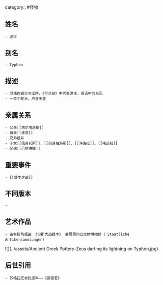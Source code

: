 category:: #怪物
## 姓名
	- 堤丰
## 别名
	- Typhon
## 描述
	- 混沌的毁灭与无序，《可兰经》中代表洪水，英语中为台风
	- 一百个蛇头，声音多变
## 亲属关系
	- 父亲[[塔尔塔洛斯]]
	- 母亲[[该亚]]
	- 兄弟姐妹
	- 子女[[俄耳托斯]]、[[刻耳柏洛斯]]、[[许德拉]]、[[喀迈拉]]
	- 配偶[[厄喀德娜]]
## 重要事件
	- [[堤丰之战]]
## 不同版本
	-
## 艺术作品
	- 古希腊陶瓶画 《宙斯大战提丰》 慕尼黑州立文物博物馆（ Staatliche Antikensammlungen）
 ![](../assets/Ancient Greek Pottery-Zeus darting its lightning on Typhon.jpg)
## 后世引用
	- 苏格拉底自比提丰——《斐德若》
